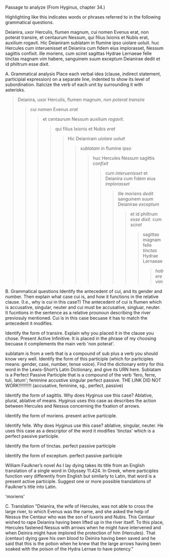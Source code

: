  Passage to analyze
(From Hyginus, chapter 34.)

Highlighting like this indicates words or phrases referred to in the following grammatical questions.

Deianira, uxor Herculis, flumen magnum, cui nomen Evenus erat, non poterat transire, et centaurum Nessum, qui filius Ixionis et Nubis erat, auxilium rogavit.
Hic Deianiram sublatam in flumine ipso uiolare uoluit. huc Hercules cum interuenisset et Deianira cum fidem eius implorasset, Nessum sagittis confixit.
ille moriens, cum sciret sagittas Hydrae Lernaeae felle tinctas magnam vim habere, sanguinem suum exceptum Deianirae dedit et id philtrum esse dixit.

A. Grammatical analysis
Place each verbal idea (clause, indirect statement, participial expression) on a separate line, indented to show its level of subordination.
Italicize the verb of each unit by surrounding it with asterisks.
  > Deianira, uxor Herculis, flumen magnum, *non poterat transire*
  >> cui nomen Evenus *erat*
  >>> et centaurum Nessum auxilium *rogavit*.
  >>>> qui filius Ixionis et Nubis *erat*
  >>>>> Hic Deianiram *uiolare uoluit*
  >>>>>> *sublatam* in flumine ipso
  >>>>>>> huc Hercules Nessum sagittis *confixit*
  >>>>>>>> cum *interuenisset* et
  >>>>>>>> Deianira cum fidem eius *implorasset*
  >>>>>>>>> ille *moriens* *dedit* sanguinem suum Deianirae
  >>>>>>>>> *exceptum*
  >>>>>>>>>> et id philtrum *esse dixit*.
  >>>>>>>>>> cum *sciret*
  >>>>>>>>>>> sagittas magnam felle *tinctas* Hydrae Lernaeae
  >>>>>>>>>>>> *habere* vim
  

B. Grammatical questions
Identify the antecedent of cui, and its gender and number. Then explain what case cui is, and how it functions in the relative clause. (I.e., why is cui in this case?)
The antecedent of cui is flumen which is accusative, singular, neuter and cui must be accusative, singluar, neuter.
It fucntions in the sentence as a relative prounoun describing the river previosuly mentioned. Cui is in this case becuase it has to match the antecedent it modifies.

Identify the form of transire. Explain why you placed it in the clause you chose.
  Present Active Infinitive. It is placed in the phrase of my choosing becuase it complements the main verb 'non poterat'.
   
sublatam is from a verb that is a compound of sub plus a verb you should know very well. Identify the form of this participle (which for participles means: gender, case, number, tense voice).
Find the dictionary entry for this word in the Lewis-Short’s Latin Dictionary, and give its URN here.
  Sublatam is a Perfect Passive Participle that is a compound of the verb 'fero, ferre, tuli, latum'; feminine accustive singular perfect passive. THE LINK DID NOT WORK!!!!!!!!!! (accusative, feminine, sg., perfect, passive)
  
Identify the form of sagittis. Why does Hyginus use this case?
  Ablative, plural, ablative of means. Hyginus uses this case as describes the action between Hercules and Nessus concerning the fixation of arrows.
  
Identify the form of moriens.
  present active participle.
  
Identify felle. Why does Hyginus use this case?
  ablative, singular, neuter. He uses this case as a descriptor of the word it modifies 'tinctas' which is a perfect passive participle.
  
Identify the form of tinctas.
  perfect passive participle
  
Identify the form of exceptum.
  perfect passive participle
  
William Faulkner’s novel As I lay dying takes its title from an English translation of a single word in Odyssey 11.424.
In Greek, where participles function very differently from English but similarly to Latin, that word is a present active participle.
Suggest one or more possible translations of Faulkner’s title into Latin.

'moriens'

C. Translation 
         "Deianira, the wife of Hercules, was not able to cross the large river, to which Evenus was the name,
    and she asked the help of Nessus the Centaur who was the son of Iuxoris and Nubis. This Centaur wished
   to rape Deianira having been lifted up in the river itself. To this place, Hercules fastened Nessus with
   arrows when he might have intervened and when Deinira might have implored the protection of him (Hercules). 
   That (centaur) dying gave his own blood to Deinira having been saved and he said that this is the potion when he knew that the large 
   arrows having been soaked with the poison of the Hydra Lernae to have potency." 
  
